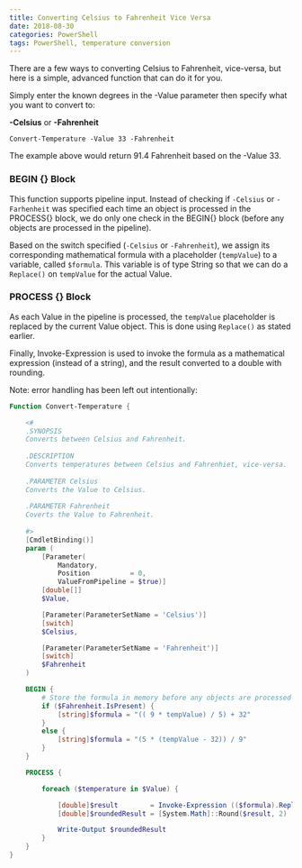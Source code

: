 ```yaml
---
title: Converting Celsius to Fahrenheit Vice Versa
date: 2018-08-30
categories: PowerShell
tags: PowerShell, temperature conversion
---
```


There are a few ways to converting Celsius to Fahrenheit, vice-versa, but here is a simple, advanced function that can do it for you.

Simply enter the known degrees in the -Value parameter then specify what you want to convert to:

**-Celsius** or **-Fahrenheit**

```Convert-Temperature -Value 33 -Fahrenheit```

The example above would return 91.4 Fahrenheit based on the -Value 33.

### BEGIN {} Block ###
This function supports pipeline input. Instead of checking if ```-Celsius``` or ```-Farhenheit``` was specified each time an object is processed in the PROCESS{} block, we do only one check in the BEGIN{} block (before any objects are processed in the pipeline).

Based on the switch specified (```-Celsius``` or ```-Fahrenheit```), we assign its corresponding mathematical formula with a placeholder (```tempValue```) to a variable, called ```$formula```. This variable is of type String so that we can do a ```Replace()``` on ```tempValue``` for the actual Value.

### PROCESS {} Block ###
As each Value in the pipeline is processed, the ```tempValue``` placeholder is replaced by the current Value object. This is done using ```Replace()``` as stated earlier.

Finally, Invoke-Expression is used to invoke the formula as a mathematical expression (instead of a string), and the result converted to a double with rounding.

Note: error handling has been left out intentionally:

```powershell
Function Convert-Temperature {

    <#
    .SYNOPSIS
    Converts between Celsius and Fahrenheit.
    
    .DESCRIPTION
    Converts temperatures between Celsius and Fahrenhiet, vice-versa.
    
    .PARAMETER Celsius
    Converts the Value to Celsius.
    
    .PARAMETER Fahrenheit
    Coverts the Value to Fahrenheit.
    
    #>
    [CmdletBinding()]
    param (
        [Parameter(
            Mandatory,
            Position          = 0,
            ValueFromPipeline = $true)]
        [double[]]
        $Value,

        [Parameter(ParameterSetName = 'Celsius')]
        [switch]
        $Celsius,

        [Parameter(ParameterSetName = 'Fahrenheit')]
        [switch]
        $Fahrenheit
    )

    BEGIN {
        # Store the formula in memory before any objects are processed
        if ($Fahrenheit.IsPresent) {
            [string]$formula = "(( 9 * tempValue) / 5) + 32"
        }
        else {
            [string]$formula = "(5 * (tempValue - 32)) / 9"
        }
    }

    PROCESS {

        foreach ($temperature in $Value) {

            [double]$result        = Invoke-Expression (($formula).Replace('tempValue', $temperature))
            [double]$roundedResult = [System.Math]::Round($result, 2)

            Write-Output $roundedResult
        }
    }
}
```
